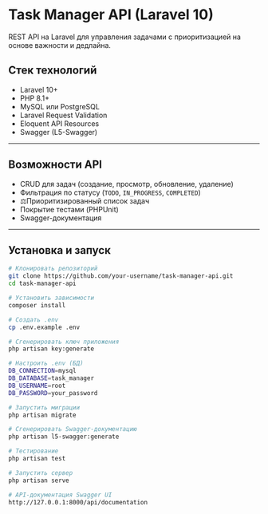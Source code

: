 # Task Manager API (Laravel 10)

REST API на Laravel для управления задачами с приоритизацией на основе важности и дедлайна.

## Стек технологий

- Laravel 10+
- PHP 8.1+
- MySQL или PostgreSQL
- Laravel Request Validation
- Eloquent API Resources
- Swagger (L5-Swagger)

---

## Возможности API

- CRUD для задач (создание, просмотр, обновление, удаление)
- Фильтрация по статусу (`TODO`, `IN_PROGRESS`, `COMPLETED`)
- ⚖Приоритизированный список задач
- Покрытие тестами (PHPUnit)
- Swagger-документация

---

## Установка и запуск

```bash
# Клонировать репозиторий
git clone https://github.com/your-username/task-manager-api.git
cd task-manager-api

# Установить зависимости
composer install

# Создать .env
cp .env.example .env

# Сгенерировать ключ приложения
php artisan key:generate

# Настроить .env (БД)
DB_CONNECTION=mysql
DB_DATABASE=task_manager
DB_USERNAME=root
DB_PASSWORD=your_password

# Запустить миграции
php artisan migrate

# Сгенерировать Swagger-документацию
php artisan l5-swagger:generate

# Тестирование
php artisan test

# Запустить сервер
php artisan serve

# API-документация Swagger UI
http://127.0.0.1:8000/api/documentation
